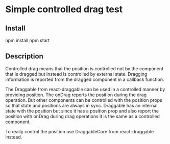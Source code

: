# Simple controlled drag test

## Install

npm install
npm start

## Description

Controlled drag means that the position is controlled not by the component that is dragged but instead is controlled by external state. Dragging information is reported from the dragged component in a callback function.

The Draggable from react-draggable can be used in a controlled manner by providing position. The onDrag reports the position during the drag operation. But other components can be controlled with the position props so that state and positions are always in sync. Draggable has an internal state with the position but since it has a position prop and also report the position with onDrag during drag operations it is the same as a controlled component.

To really control the position use DraggableCore from react-draggable instead.
